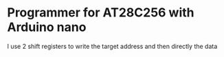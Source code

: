 # Programmer for AT28C256 with Arduino nano

I use 2 shift registers to write the target address and then directly the data

